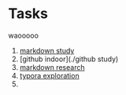 # Tasks
waooooo
1. [markdown study](./markdownstudy)
2. [github indoor](./github study)
3. [markdown research]()
4. [typora exploration]()
5. 
